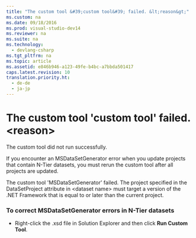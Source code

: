 ```yaml
---
title: "The custom tool &#39;custom tool&#39; failed. &lt;reason&gt;"
ms.custom: na
ms.date: 09/18/2016
ms.prod: visual-studio-dev14
ms.reviewer: na
ms.suite: na
ms.technology: 
  - devlang-csharp
ms.tgt_pltfrm: na
ms.topic: article
ms.assetid: e846b946-a123-49fe-b4bc-a7bbda501417
caps.latest.revision: 10
translation.priority.ht: 
  - de-de
  - ja-jp
---
```

# The custom tool &#39;custom tool&#39; failed. &lt;reason&gt;
The custom tool did not run successfully.  
  
 If you encounter an MSDataSetGenerator error when you update projects that contain N-Tier datasets, you must rerun the custom tool after all projects are updated.  
  
 The custom tool 'MSDataSetGenerator' failed. The project specified in the DataSetProject attribute in <dataset name\> must target a version of the .NET Framework that is equal to or later than the current project.  
  
### To correct MSDataSetGenerator errors in N-Tier datasets  
  
-   Right-click the .xsd file in Solution Explorer and then click **Run Custom Tool**.